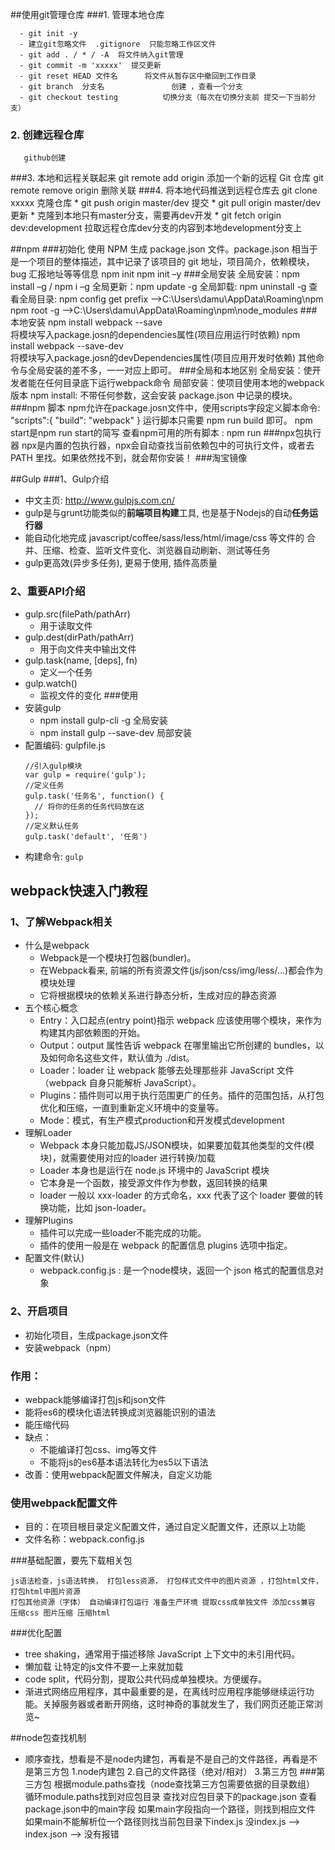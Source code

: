 ##使用git管理仓库
###1. 管理本地仓库
```
  - git init -y
  - 建立git忽略文件  .gitignore  只能忽略工作区文件
  - git add . / * / -A  将文件纳入git管理
  - git commit -m 'xxxxx'  提交更新
  - git reset HEAD 文件名      将文件从暂存区中撤回到工作目录
  - git branch  分支名               创建 ，查看一个分支
  - git checkout testing          切换分支（每次在切换分支前 提交一下当前分支）
```
### 2. 创建远程仓库
       github创建
###3. 本地和远程关联起来
      git remote add origin <url>  添加一个新的远程 Git 仓库
      git remote remove origin 删除关联
###4. 将本地代码推送到远程仓库去
      git clone xxxxx  克隆仓库
     * git push origin master/dev 提交
	 * git pull origin master/dev 更新
     * 克隆到本地只有master分支，需要再dev开发
	 * git fetch origin dev:development 拉取远程仓库dev分支的内容到本地development分支上
    
##npm
###初始化
    使用 NPM 生成 package.json 文件。package.json 相当于是一个项目的整体描述，其中记录了该项目的 git 地址，项目简介，依赖模块，bug 汇报地址等等信息
    npm init
    npm init –y
###全局安装
    全局安装：npm install <package> –g   /   npm i –g <package>
    全局更新：npm update -g <package>
    全局卸载: npm uninstall -g <package>
    查看全局目录: npm config get prefix  -->C:\Users\damu\AppData\Roaming\npm
            	npm root -g		-->C:\Users\damu\AppData\Roaming\npm\node_modules
###本地安装
    npm install webpack --save	
    将模块写入package.josn的dependencies属性(项目应用运行时依赖)
    npm install webpack --save-dev	
    将模块写入package.josn的devDependencies属性(项目应用开发时依赖)
    其他命令与全局安装的差不多，一一对应上即可。
###全局和本地区别
    全局安装：使开发者能在任何目录底下运行webpack命令
    局部安装：使项目使用本地的webpack版本
    npm install: 不带任何参数，这会安装 package.json 中记录的模块。
###npm 脚本
    npm允许在package.josn文件中，使用scripts字段定义脚本命令:
    "scripts":{ "build": "webpack" }
    运行脚本只需要 npm run build 即可。
    npm start是npm run start的简写
    查看npm可用的所有脚本 : npm run
###npx包执行器
    npx是内置的包执行器，npx会自动查找当前依赖包中的可执行文件，或者去 PATH 里找。如果依然找不到，就会帮你安装！
###淘宝镜像

##Gulp
###1、Gulp介绍
* 中文主页: http://www.gulpjs.com.cn/
* gulp是与grunt功能类似的**前端项目构建**工具, 也是基于Nodejs的自动**任务运行器**
* 能自动化地完成 javascript/coffee/sass/less/html/image/css 等文件的
  合并、压缩、检查、监听文件变化、浏览器自动刷新、测试等任务
* gulp更高效(异步多任务), 更易于使用, 插件高质量

### 2、重要API介绍
* gulp.src(filePath/pathArr) 
  * 用于读取文件
* gulp.dest(dirPath/pathArr)
  * 用于向文件夹中输出文件
* gulp.task(name, [deps], fn) 
  * 定义一个任务
* gulp.watch() 
  * 监视文件的变化
###使用
* 安装gulp
  * npm install gulp-cli -g 全局安装
  * npm install gulp --save-dev 局部安装
* 配置编码: gulpfile.js
    ```
    //引入gulp模块
    var gulp = require('gulp');
    //定义任务
    gulp.task('任务名', function() {
      // 将你的任务的任务代码放在这
    });
    //定义默认任务
    gulp.task('default', '任务')
    ```
* 构建命令: `gulp`

## webpack快速入门教程
### 1、了解Webpack相关
* 什么是webpack
  * Webpack是一个模块打包器(bundler)。
  * 在Webpack看来, 前端的所有资源文件(js/json/css/img/less/...)都会作为模块处理
  * 它将根据模块的依赖关系进行静态分析，生成对应的静态资源
* 五个核心概念
  * Entry：入口起点(entry point)指示 webpack 应该使用哪个模块，来作为构建其内部依赖图的开始。
  * Output：output 属性告诉 webpack 在哪里输出它所创建的 bundles，以及如何命名这些文件，默认值为 ./dist。
  * Loader：loader 让 webpack 能够去处理那些非 JavaScript 文件（webpack 自身只能解析 JavaScript）。
  * Plugins：插件则可以用于执行范围更广的任务。插件的范围包括，从打包优化和压缩，一直到重新定义环境中的变量等。
  * Mode：模式，有生产模式production和开发模式development
* 理解Loader
  * Webpack 本身只能加载JS/JSON模块，如果要加载其他类型的文件(模块)，就需要使用对应的loader 进行转换/加载
  * Loader 本身也是运行在 node.js 环境中的 JavaScript 模块
  * 它本身是一个函数，接受源文件作为参数，返回转换的结果
  * loader 一般以 xxx-loader 的方式命名，xxx 代表了这个 loader 要做的转换功能，比如 json-loader。
* 理解Plugins
  * 插件可以完成一些loader不能完成的功能。
  * 插件的使用一般是在 webpack 的配置信息 plugins 选项中指定。
* 配置文件(默认)
  * webpack.config.js : 是一个node模块，返回一个 json 格式的配置信息对象
	
### 2、开启项目
* 初始化项目，生成package.json文件
* 安装webpack（npm）
    
### 作用：
  * webpack能够编译打包js和json文件
  * 能将es6的模块化语法转换成浏览器能识别的语法
  * 能压缩代码
* 缺点：
  * 不能编译打包css、img等文件
  * 不能将js的es6基本语法转化为es5以下语法
* 改善：使用webpack配置文件解决，自定义功能
### 使用webpack配置文件
* 目的：在项目根目录定义配置文件，通过自定义配置文件，还原以上功能
* 文件名称：webpack.config.js

###基础配置，要先下载相关包
```
js语法检查，js语法转换， 打包less资源， 打包样式文件中的图片资源 ，打包html文件，打包html中图片资源
打包其他资源（字体） 自动编译打包运行 准备生产环境 提取css成单独文件 添加css兼容 压缩css 图片压缩 压缩html
```
###优化配置
* tree shaking，通常用于描述移除 JavaScript 上下文中的未引用代码。
* 懒加载 让特定的js文件不要一上来就加载
* code split，代码分割，提取公共代码成单独模块。方便缓存。
* 渐进式网络应用程序，其中最重要的是，在离线时应用程序能够继续运行功能。关掉服务器或者断开网络，这时神奇的事就发生了，我们网页还能正常浏览~

##node包查找机制
* 顺序查找，想看是不是node内建包，再看是不是自己的文件路径，再看是不是第三方包
1.node内建包
2.自己的文件路径（绝对/相对）
3.第三方包
###第三方包
根据module.paths查找（node查找第三方包需要依据的目录数组）
循环module.paths找到对应包目录
查找对应包目录下的package.json
查看package.json中的main字段
如果main字段指向一个路径，则找到相应文件
如果main不能解析位一个路径则找当前包目录下index.js
没index.js --> index.json --> 没有报错


